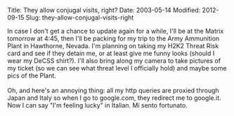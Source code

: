 Title: They allow conjugal visits, right?
Date: 2003-05-14
Modified: 2012-09-15
Slug: they-allow-conjugal-visits-right

In case I don't get a chance to update again for a while, I'll be at the Matrix tomorrow at 4:45, then I'll be packing for my trip to the Army Ammunition Plant in Hawthorne, Nevada. I'm planning on taking my H2K2 Threat Risk card and see if they detain me, or at least give me funny looks (should I wear my DeCSS shirt?). I'll also bring along my camera to take pictures of my ticket (so we can see what threat level I officially hold) and maybe some pics of the Plant.<br />
<br />
Oh, and here's an annoying thing: all my http queries are proxied through Japan and Italy so when I go to google.com, they redirect me to google.it. Now I can say "I'm feeling lucky" in Italian. Mi sento fortunato.
